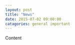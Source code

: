 ```yaml
---
layout: post
title: "News"
date: 2015-07-02 09:00:00
catagories: general important
---
```


Content
